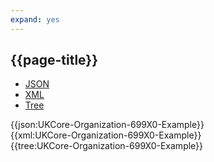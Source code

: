 ```yaml
---
expand: yes
---
```


## {{page-title}}

<div class="nhsd-!t-margin-bottom-6">
  <ul class="nav nav-tabs" role="tablist">
        <li role="presentation" class="active">
            <a href="#JSON-O-6-E" role="tab" data-toggle="tab">JSON</a>
        </li>
         <li role="presentation">
            <a href="#XML-O-6-E" role="tab" data-toggle="tab">XML</a>
        </li>
        <li role="presentation">
            <a href="#Tree-O-6-E" role="tab" data-toggle="tab">Tree</a>
        </li>
  </ul>
    
  <div class="tab-content snippet">
    <div id="JSON-O-6-E" role="tabpanel" class="tab-pane active">
{{json:UKCore-Organization-699X0-Example}}
    </div>
    <div id="XML-O-6-E" role="tabpanel" class="tab-pane">
{{xml:UKCore-Organization-699X0-Example}}
    </div>
    <div id="Tree-O-6-E" role="tabpanel" class="tab-pane">
{{tree:UKCore-Organization-699X0-Example}}
    </div>
  </div>
</div>